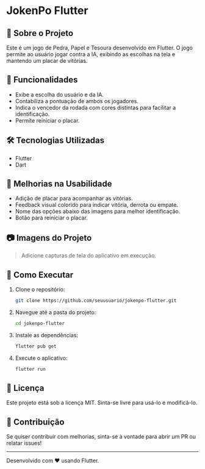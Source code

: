 # JokenPo Flutter

## 📌 Sobre o Projeto
Este é um jogo de Pedra, Papel e Tesoura desenvolvido em Flutter. O jogo permite ao usuário jogar contra a IA, exibindo as escolhas na tela e mantendo um placar de vitórias.

## 🚀 Funcionalidades
- Exibe a escolha do usuário e da IA.
- Contabiliza a pontuação de ambos os jogadores.
- Indica o vencedor da rodada com cores distintas para facilitar a identificação.
- Permite reiniciar o placar.

## 🛠 Tecnologias Utilizadas
- Flutter
- Dart

## 🎨 Melhorias na Usabilidade
- Adição de placar para acompanhar as vitórias.
- Feedback visual colorido para indicar vitória, derrota ou empate.
- Nome das opções abaixo das imagens para melhor identificação.
- Botão para reiniciar o placar.

## 📷 Imagens do Projeto
> Adicione capturas de tela do aplicativo em execução.

## 🔧 Como Executar
1. Clone o repositório:
   ```sh
   git clone https://github.com/seuusuario/jokenpo-flutter.git
   ```
2. Navegue até a pasta do projeto:
   ```sh
   cd jokenpo-flutter
   ```
3. Instale as dependências:
   ```sh
   flutter pub get
   ```
4. Execute o aplicativo:
   ```sh
   flutter run
   ```

## 📄 Licença
Este projeto está sob a licença MIT. Sinta-se livre para usá-lo e modificá-lo.

## 🤝 Contribuição
Se quiser contribuir com melhorias, sinta-se à vontade para abrir um PR ou relatar issues!

---
Desenvolvido com ❤️ usando Flutter.

